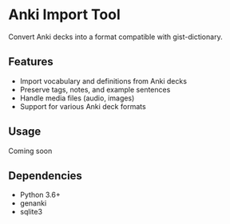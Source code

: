 # Anki Import Tool

Convert Anki decks into a format compatible with gist-dictionary.

## Features

- Import vocabulary and definitions from Anki decks
- Preserve tags, notes, and example sentences
- Handle media files (audio, images)
- Support for various Anki deck formats

## Usage

Coming soon

## Dependencies

- Python 3.6+
- genanki
- sqlite3